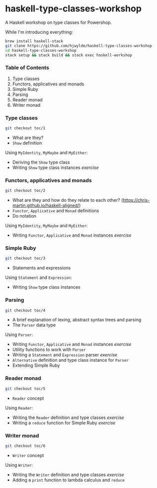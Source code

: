 # haskell-type-classes-workshop

A Haskell workshop on type classes for Powershop.

While I'm introducing everything:
```bash
brew install haskell-stack
git clone https://github.com/hjwylde/haskell-type-classes-workshop
cd haskell-type-classes-workshop
stack setup && stack build && stack exec haskell-workshop
```

### Table of Contents

1. Type classes
2. Functors, applicatives and monads
3. Simple Ruby
4. Parsing
5. Reader monad
6. Writer monad

### Type classes

```bash
git checkout toc/1
```

* What are they?
* `Show` definition

Using `MyIdentity`, `MyMaybe` and `MyEither`:

* Deriving the `Show` type class
* Writing `Show` type class instances *exercise*

### Functors, applicatives and monads

```bash
git checkout toc/2
```

* What are they and how do they relate to each other? (https://chris-martin.github.io/haskell-aligned/)
* `Functor`, `Applicative` and `Monad` definitions
* Do notation

Using `MyIdentity`, `MyMaybe` and `MyEither`:

* Writing `Functor`, `Applicative` and `Monad` instances *exercise*

### Simple Ruby

```bash
git checkout toc/3
```

* Statements and expressions

Using `Statement` and `Expression`:

* Writing `Show` type class instances

### Parsing

```bash
git checkout toc/4
```

* A brief explanation of lexing, abstract syntax trees and parsing
* The `Parser` data type

Using `Parser`:

* Writing `Functor`, `Applicative` and `Monad` instances *exercise*
* Utility functions to work with `Parser`
* Writing a `Statement` and `Expression` parser *exercise*
* `Alternative` definition and type class instance for `Parser`
* Extending Simple Ruby

### Reader monad

```bash
git checkout toc/5
```

* `Reader` concept

Using `Reader`:

* Writing the `Reader` definition and type classes *exercise*
* Writing a `reduce` function for Simple Ruby *exercise*

### Writer monad

```bash
git checkout toc/6
```

* `Writer` concept

Using `Writer`:

* Writing the `Writer` definition and type classes *exercise*
* Adding a `print` function to lambda calculus and `reduce`

